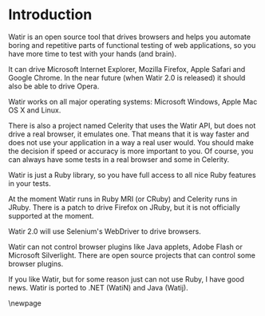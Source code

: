# Introduction

Watir is an open source tool that drives browsers and helps you automate boring and repetitive parts of functional testing of web applications, so you have more time to test with your hands (and brain).

It can drive Microsoft Internet Explorer, Mozilla Firefox, Apple Safari and Google Chrome. In the near future (when Watir 2.0 is released) it should also be able to drive Opera.

Watir works on all major operating systems: Microsoft Windows, Apple Mac OS X and Linux.

There is also a project named Celerity that uses the Watir API, but does not drive a real browser, it emulates one. That means that it is way faster and does not use your application in a way a real user would. You should make the decision if speed or accuracy is more important to you. Of course, you can always have some tests in a real browser and some in Celerity.

Watir is just a Ruby library, so you have full access to all nice Ruby features in your tests.

At the moment Watir runs in Ruby MRI (or CRuby) and Celerity runs in JRuby. There is a patch to drive Firefox on JRuby, but it is not officially supported at the moment.

Watir 2.0 will use Selenium's WebDriver to drive browsers.

Watir can not control browser plugins like Java applets, Adobe Flash or Microsoft Silverlight. There are open source projects that can control some browser plugins.

If you like Watir, but for some reason just can not use Ruby, I have good news. Watir is ported to .NET (WatiN) and Java (Watij).

\newpage

